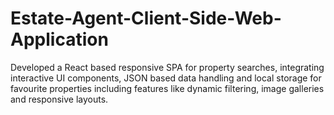 # Estate-Agent-Client-Side-Web-Application
Developed a React based responsive SPA for property searches, integrating interactive UI components, JSON based data handling and local storage for favourite properties including features like dynamic filtering, image galleries and responsive layouts.
